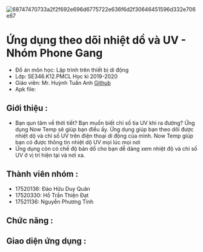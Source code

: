    
   ![68747470733a2f2f692e696d6775722e636f6d2f30646451596d332e706e67](https://user-images.githubusercontent.com/32485795/39767840-e08a1d9c-5311-11e8-9238-8762067cea87.png)

# Ứng dụng theo dõi nhiệt dồ và UV - Nhóm Phone Gang

- Đồ án môn học: Lập trình trên thiết bị di động
- Lớp: SE346.K12.PMCL Học kì 2019-2020
- Giáo viên: Mr. Huỳnh Tuấn Anh [Github](https://github.com/anhhna/ "Github")
- Apk file: 
## Giới thiệu :
- Bạn qun tâm về thời tiết? Bạn muốn biết chỉ số tia UV khi ra đường? Ứng dụng Now Temp sẽ giúp bạn điều ấy. Ứng dụng giúp bạn theo dõi được nhiệt dộ và chỉ số UV trên điện thoại di động của mình. Now Temp giúp bạn có được thông tin nhiệt dộ UV mọi lúc mọi nơi
- Ứng dụng còn có chế độ bản dồ cho bạn dễ dàng xem nhiệt độ và chỉ số UV ở vị trí hiện tại và nơi xa.
## Thành viên nhóm :
- 17520136: Đào Hữu Duy Quân
- 17520330: Hồ Trần Thiện Đạt
- 17521136: Nguyễn Phương Tính
## Chức năng :

## Giao diện ứng dụng :
